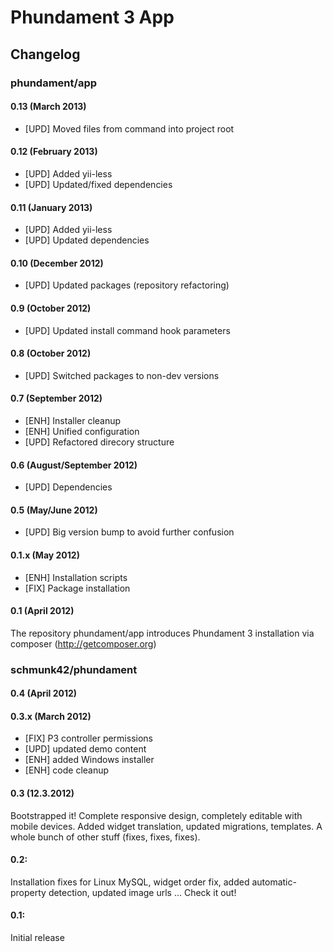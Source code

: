 Phundament 3 App
================

Changelog
---------

### phundament/app

#### 0.13 (March 2013)

 * [UPD] Moved files from command into project root

#### 0.12 (February 2013)

 * [UPD] Added yii-less
 * [UPD] Updated/fixed dependencies

#### 0.11 (January 2013)

 * [UPD] Added yii-less
 * [UPD] Updated dependencies

#### 0.10 (December 2012)

 * [UPD] Updated packages (repository refactoring)

#### 0.9 (October 2012)

 * [UPD] Updated install command hook parameters

#### 0.8 (October 2012)

 * [UPD] Switched packages to non-dev versions

#### 0.7 (September 2012)

 * [ENH] Installer cleanup
 * [ENH] Unified configuration
 * [UPD] Refactored direcory structure

#### 0.6 (August/September 2012)

 * [UPD] Dependencies

#### 0.5 (May/June 2012)

 * [UPD] Big version bump to avoid further confusion

#### 0.1.x (May 2012)

 * [ENH] Installation scripts
 * [FIX] Package installation

#### 0.1 (April 2012)

The repository phundament/app introduces Phundament 3 installation via composer (http://getcomposer.org)

### schmunk42/phundament

#### 0.4 (April 2012)

#### 0.3.x (March 2012)

 * [FIX] P3 controller permissions
 * [UPD] updated demo content
 * [ENH] added Windows installer
 * [ENH] code cleanup

#### 0.3 (12.3.2012)
Bootstrapped it! Complete responsive design, completely editable with mobile devices. Added widget translation, updated migrations, templates. A whole bunch of other stuff (fixes, fixes, fixes).

#### 0.2:
Installation fixes for Linux MySQL, widget order fix, added automatic-property detection, updated image urls ... Check it out!

#### 0.1:
Initial release